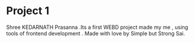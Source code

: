 # Project 1 
 Shree KEDARNATH Prasanna .Its  a first WEBD project made my me , using tools of frontend development . Made with love by Simple but Strong Sai.